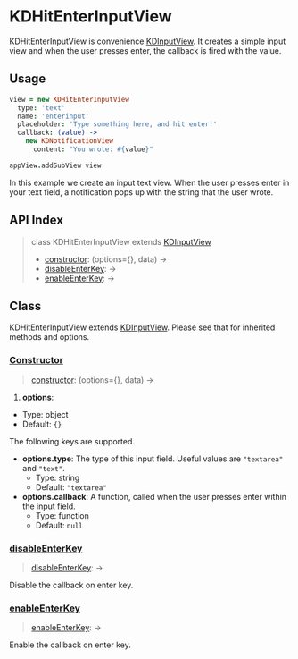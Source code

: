 
# KDHitEnterInputView

KDHitEnterInputView is convenience [KDInputView][kdinputview]. It creates a 
simple input view and when the user presses enter, the callback is fired with 
the value.

## Usage

```coffee
view = new KDHitEnterInputView
  type: 'text'
  name: 'enterinput'
  placeholder: 'Type something here, and hit enter!'
  callback: (value) ->
    new KDNotificationView
      content: "You wrote: #{value}"

appView.addSubView view
```

In this example we create an input text view. When the user presses enter in 
your text field, a notification pops up with the string that the user wrote.

## API Index

> class KDHitEnterInputView extends [KDInputView][kdinputview]
> - [constructor](#constructor): (options={}, data) ->
> - [disableEnterKey](#disableenterkey): ->
> - [enableEnterKey](#enableenterkey): ->

## Class

KDHitEnterInputView extends [KDInputView][kdinputview]. Please see that for 
inherited methods and options.

### [Constructor](https://github.com/koding/kd/blob/master/src/components/input/hitenterinputview.coffee#L11)
> [constructor](#constructor): (options={}, data) ->

1. **options**:
  - Type: object
  - Default: `{}`

  The following keys are supported.

  - **options.type**: The type of this input field. Useful values are 
    `"textarea"` and `"text"`.
    - Type: string
    - Default: `"textarea"`
  - **options.callback**: A function, called when the user presses enter within 
    the input field.
    - Type: function
    - Default: `null`

### [disableEnterKey](https://github.com/koding/kd/blob/master/src/components/input/hitenterinputview.coffee#L42)
> [disableEnterKey](#disableenterkey): ->

Disable the callback on enter key.

### [enableEnterKey](https://github.com/koding/kd/blob/master/src/components/input/hitenterinputview.coffee#L36)
> [enableEnterKey](#enableenterkey): ->

Enable the callback on enter key.




[kdinputview]: ./kdinputview.md
